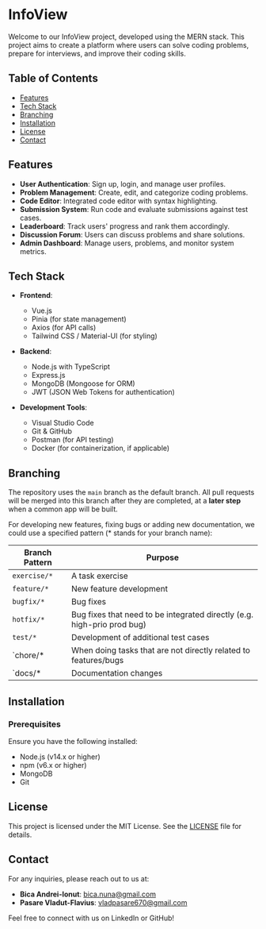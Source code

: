 # **InfoView**

Welcome to our InfoView project, developed using the MERN stack. This project aims to create a platform where users can solve coding problems, prepare for interviews, and improve their coding skills.

## **Table of Contents**

- [Features](#features)
- [Tech Stack](#tech-stack)
- [Branching](#branching)
- [Installation](#installation)
- [License](#license)
- [Contact](#contact)

## **Features**

- **User Authentication**: Sign up, login, and manage user profiles.
- **Problem Management**: Create, edit, and categorize coding problems.
- **Code Editor**: Integrated code editor with syntax highlighting.
- **Submission System**: Run code and evaluate submissions against test cases.
- **Leaderboard**: Track users' progress and rank them accordingly.
- **Discussion Forum**: Users can discuss problems and share solutions.
- **Admin Dashboard**: Manage users, problems, and monitor system metrics.

## **Tech Stack**

- **Frontend**:
  - Vue.js
  - Pinia (for state management)
  - Axios (for API calls)
  - Tailwind CSS / Material-UI (for styling)

- **Backend**:
  - Node.js with TypeScript
  - Express.js
  - MongoDB (Mongoose for ORM)
  - JWT (JSON Web Tokens for authentication)

- **Development Tools**:
  - Visual Studio Code
  - Git & GitHub
  - Postman (for API testing)
  - Docker (for containerization, if applicable)

## **Branching**

The repository uses the `main` branch as the default branch. All pull requests will be merged into this branch after they are completed, at a **later step** when a common app will be built.
 
For developing new features, fixing bugs or adding new documentation, we could use a specified pattern (* stands for your branch name):
 
| Branch Pattern | Purpose |
| --- | --- |
| `exercise/*` | A task exercise |
| `feature/*` | New feature development |
| `bugfix/*` | Bug fixes |
| `hotfix/*` | Bug fixes that need to be integrated directly (e.g. high-prio prod bug) |
| `test/*` | Development of additional test cases |
| `chore/* | When doing tasks that are not directly related to features/bugs |
| `docs/* | Documentation changes |

## **Installation**

### **Prerequisites**

Ensure you have the following installed:

- Node.js (v14.x or higher)
- npm (v6.x or higher)
- MongoDB
- Git

## **License**

This project is licensed under the MIT License. See the [LICENSE](LICENSE) file for details.

## **Contact**

For any inquiries, please reach out to us at:

- **Bica Andrei-Ionut**: [bica.nuna@gmail.com](mailto:bica.nuna@gmail.com)
- **Pasare Vladut-Flavius**: [vladpasare670@gmail.com](mailto:vladpasare670@gmail.com)

Feel free to connect with us on LinkedIn or GitHub!
